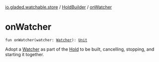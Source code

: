 [io.gladed.watchable.store](../index.md) / [HoldBuilder](index.md) / [onWatcher](./on-watcher.md)

# onWatcher

`fun onWatcher(watcher: `[`Watcher`](../../io.gladed.watchable/-watcher/index.md)`): `[`Unit`](https://kotlinlang.org/api/latest/jvm/stdlib/kotlin/-unit/index.html)

Adopt a [Watcher](../../io.gladed.watchable/-watcher/index.md) as part of the [Hold](../-hold/index.md) to be built, cancelling, stopping, and starting it together.

